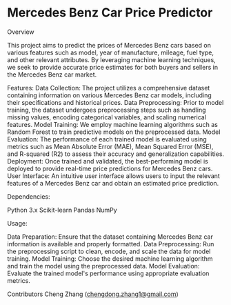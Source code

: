 # Mercedes Benz Car Price Predictor

Overview

This project aims to predict the prices of Mercedes Benz cars based on various features such as model, year of manufacture, mileage, fuel type, and other relevant attributes. By leveraging machine learning techniques, we seek to provide accurate price estimates for both buyers and sellers in the Mercedes Benz car market.

Features:
Data Collection: The project utilizes a comprehensive dataset containing information on various Mercedes Benz car models, including their specifications and historical prices.
Data Preprocessing: Prior to model training, the dataset undergoes preprocessing steps such as handling missing values, encoding categorical variables, and scaling numerical features.
Model Training: We employ machine learning algorithms such as Random Forest to train predictive models on the preprocessed data.
Model Evaluation: The performance of each trained model is evaluated using metrics such as Mean Absolute Error (MAE), Mean Squared Error (MSE), and R-squared (R2) to assess their accuracy and generalization capabilities.
Deployment: Once trained and validated, the best-performing model is deployed to provide real-time price predictions for Mercedes Benz cars.
User Interface: An intuitive user interface allows users to input the relevant features of a Mercedes Benz car and obtain an estimated price prediction.

Dependencies:

Python 3.x
Scikit-learn
Pandas
NumPy

Usage:

Data Preparation: Ensure that the dataset containing Mercedes Benz car information is available and properly formatted.
Data Preprocessing: Run the preprocessing script to clean, encode, and scale the data for model training.
Model Training: Choose the desired machine learning algorithm and train the model using the preprocessed data.
Model Evaluation: Evaluate the trained model's performance using appropriate evaluation metrics.


Contributors
Cheng Zhang (chengdong.zhang1@gmail.com)







